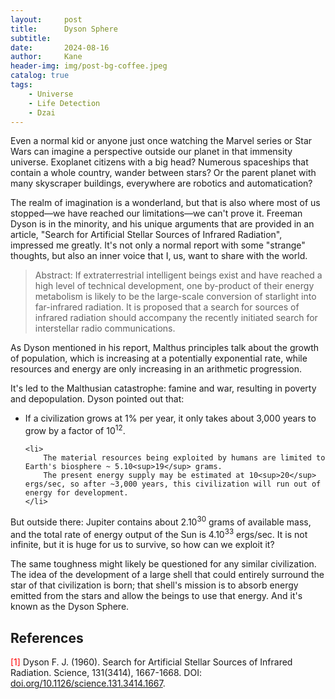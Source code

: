 ```yaml
---
layout:     post
title:      Dyson Sphere
subtitle:   
date:       2024-08-16
author:     Kane
header-img: img/post-bg-coffee.jpeg
catalog: true
tags:
    - Universe
    - Life Detection
    - Dzai
---
```


Even a normal kid or anyone just once watching the Marvel series or Star Wars can imagine a perspective outside our planet in that immensity universe. Exoplanet citizens with a big head? Numerous spaceships that contain a whole country, wander between stars? Or the parent planet with many skyscraper buildings, everywhere are robotics and automatication?

The realm of imagination is a wonderland, but that is also where most of us stopped—we have reached our limitations—we can't prove it. Freeman Dyson is in the minority, and his unique arguments that are provided in an article, "Search for Artificial Stellar Sources of Infrared Radiation", impressed me greatly. It's not only a normal report with some "strange" thoughts, but also an inner voice that I, us, want to share with the world.

> Abstract: If extraterrestrial intelligent beings exist and have reached a high level of technical development, one by-product of their energy metabolism is likely to be the large-scale conversion of starlight into far-infrared radiation. It is proposed that a search for sources of infrared radiation should accompany the recently initiated search for interstellar radio communications.

As Dyson mentioned in his report, Malthus principles talk about the growth of population, which is increasing at a potentially exponential rate, while resources and energy are only increasing in an arithmetic progression.

It's led to the Malthusian catastrophe: famine and war, resulting in poverty and depopulation. Dyson pointed out that:

<ul>
    <li>
        If a civilization grows at 1% per year, it only takes about 3,000 years to grow by a factor of 10<sup>12</sup>.
    </li>

    <li>
        The material resources being exploited by humans are limited to Earth's biosphere ~ 5.10<sup>19</sup> grams.
        The present energy supply may be estimated at 10<sup>20</sup> ergs/sec, so after ~3,000 years, this civilization will run out of energy for development.
    </li>
</ul>

But outside there: Jupiter contains about 2.10<sup>30</sup> grams of available mass, and the total rate of energy output of the Sun is 4.10<sup>33</sup> ergs/sec. It is not infinite, but it is huge for us to survive, so how can we exploit it?

The same toughness might likely be questioned for any similar civilization. The idea of the development of a large shell that could entirely surround the star of that civilization is born; that shell's mission is to absorb energy emitted from the stars and allow the beings to use that energy. And it's known as the Dyson Sphere.

## References

<p>
    <span style="color: #FF0000">[1]</span> Dyson F. J. (1960). Search for Artificial Stellar Sources of Infrared Radiation. Science, 131(3414), 1667-1668. DOI: <a href="https://doi.org/10.1126/science.131.3414.1667" target="_blank" rel="noopener noreferrer">doi.org/10.1126/science.131.3414.1667</a>.
</p>

